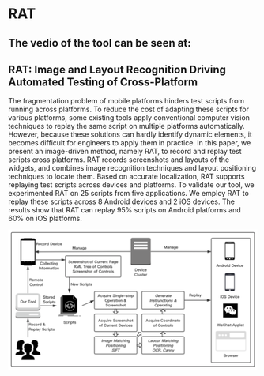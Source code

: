 # RAT

## The vedio of the tool can be seen at:

## RAT: Image and Layout Recognition Driving Automated Testing of Cross-Platform

The fragmentation problem of mobile platforms hinders test scripts from running across platforms. To reduce the cost of adapting these scripts for various platforms, some existing tools apply conventional computer vision techniques to replay the same script on multiple platforms automatically. However, because these solutions can hardly identify dynamic elements, it becomes difficult for engineers to apply them in practice. 
In this paper, we present an image-driven method, namely RAT, to record and replay test scripts cross platforms. RAT records screenshots and layouts of the widgets, and combines image recognition techniques and layout positioning techniques to locate them. Based on accurate localization, RAT supports replaying test scripts across devices and platforms. To validate our tool, we experimented RAT on 25 scripts from five applications. We employ RAT to replay these scripts across 8 Android devices and 2 iOS devices. The results show that RAT can replay 95% scripts on Android platforms and 60% on iOS platforms.

![workflow](workflow.png)